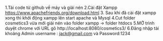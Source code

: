 1.Tải code từ github về máy và giải nén 
2.Cài đặt Xampp
 https://www.apachefriends.org/download.html
3. Sau khi đã cài đặt xampp xong thì khởi động xampp lên start apache và Mysql
4.Cut folder cosmetics3 vừa mới giải nén vào folder xampp ->  folder htdocs 
5.MỞ trình duyệt chrome với URL gõ  http://localhost:8080/cosmetics3/
6.Đăng nhập tài khoảng Admin username : jack@gmail.com và Password:1234
